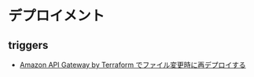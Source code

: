 # デプロイメント

## triggers

- [Amazon API Gateway by Terraform でファイル変更時に再デプロイする](https://zenn.dev/ohsawa0515/articles/redeploy-on-file-change-api-gateway-terraform)
